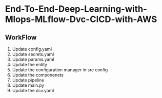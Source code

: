 # End-To-End-Deep-Learning-with-Mlops-MLflow-Dvc-CICD-with-AWS

## WorkFlow

1. Update config.yaml
2. Update secrets.yaml
3. Update params.yaml
4. Update the entity
5. Update the configuration manager in src config
6. Update the componenets
7. Update pipeline
8. Update main.py
9. Update the dcv.yaml